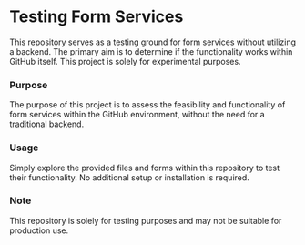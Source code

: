 # Testing Form Services

This repository serves as a testing ground for form services without utilizing a backend. The primary aim is to determine if the functionality works within GitHub itself. This project is solely for experimental purposes.

### Purpose
The purpose of this project is to assess the feasibility and functionality of form services within the GitHub environment, without the need for a traditional backend.

### Usage
Simply explore the provided files and forms within this repository to test their functionality. No additional setup or installation is required.

### Note
This repository is solely for testing purposes and may not be suitable for production use.
